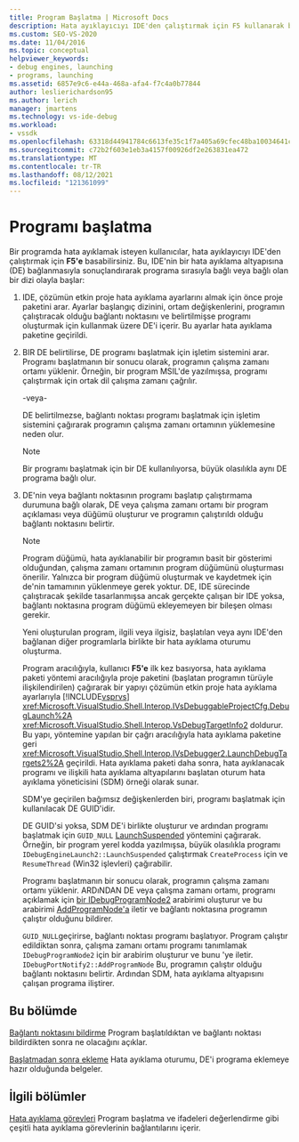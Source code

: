 ```yaml
---
title: Program Başlatma | Microsoft Docs
description: Hata ayıklayıcıyı IDE'den çalıştırmak için F5 kullanarak bir programda hata ayıklarken meydana gelen olay serisi hakkında bilgi edinmek.
ms.custom: SEO-VS-2020
ms.date: 11/04/2016
ms.topic: conceptual
helpviewer_keywords:
- debug engines, launching
- programs, launching
ms.assetid: 6857e9c6-e44a-468a-afa4-f7c4a0b77844
author: leslierichardson95
ms.author: lerich
manager: jmartens
ms.technology: vs-ide-debug
ms.workload:
- vssdk
ms.openlocfilehash: 63318d44941784c6613fe35c1f7a405a69cfec48ba10034641c1d2f3b3d2de2e
ms.sourcegitcommit: c72b2f603e1eb3a4157f00926df2e263831ea472
ms.translationtype: MT
ms.contentlocale: tr-TR
ms.lasthandoff: 08/12/2021
ms.locfileid: "121361099"
---
```

# <a name="launch-a-program"></a>Programı başlatma
Bir programda hata ayıklamak isteyen kullanıcılar, hata ayıklayıcıyı IDE'den çalıştırmak için **F5'e** basabilirsiniz. Bu, IDE'nin bir hata ayıklama altyapısına (DE) bağlanmasıyla sonuçlandırarak programa sırasıyla bağlı veya bağlı olan bir dizi olayla başlar:

1. IDE, çözümün etkin proje hata ayıklama ayarlarını almak için önce proje paketini arar. Ayarlar başlangıç dizinini, ortam değişkenlerini, programın çalıştıracak olduğu bağlantı noktasını ve belirtilmişse programı oluşturmak için kullanmak üzere DE'i içerir. Bu ayarlar hata ayıklama paketine geçirildi.

2. BIR DE belirtilirse, DE programı başlatmak için işletim sistemini arar. Programı başlatmanın bir sonucu olarak, programın çalışma zamanı ortamı yüklenir. Örneğin, bir program MSIL'de yazılmışsa, programı çalıştırmak için ortak dil çalışma zamanı çağrılır.

    -veya-

    DE belirtilmezse, bağlantı noktası programı başlatmak için işletim sistemini çağırarak programın çalışma zamanı ortamının yüklemesine neden olur.

   > [!NOTE]
   > Bir programı başlatmak için bir DE kullanılıyorsa, büyük olasılıkla aynı DE programa bağlı olur.

3. DE'nin veya bağlantı noktasının programı başlatıp çalıştırmama durumuna bağlı olarak, DE veya çalışma zamanı ortamı bir program açıklaması veya düğümü oluşturur ve programın çalıştırıldı olduğu bağlantı noktasını belirtir.

   > [!NOTE]
   > Program düğümü, hata ayıklanabilir bir programın basit bir gösterimi olduğundan, çalışma zamanı ortamının program düğümünü oluşturması önerilir. Yalnızca bir program düğümü oluşturmak ve kaydetmek için de'nin tamamının yüklenmeye gerek yoktur. DE, IDE sürecinde çalıştıracak şekilde tasarlanmışsa ancak gerçekte çalışan bir IDE yoksa, bağlantı noktasına program düğümü ekleyemeyen bir bileşen olması gerekir.

   Yeni oluşturulan program, ilgili veya ilgisiz, başlatılan veya aynı IDE'den bağlanan diğer programlarla birlikte bir hata ayıklama oturumu oluşturma.

   Program aracılığıyla, kullanıcı **F5'e** ilk kez basıyorsa, hata ayıklama paketi yöntemi aracılığıyla proje paketini (başlatan programın türüyle ilişkilendirilen) çağırarak bir yapıyı çözümün etkin proje hata ayıklama ayarlarıyla [!INCLUDE[vsprvs](../../code-quality/includes/vsprvs_md.md)] <xref:Microsoft.VisualStudio.Shell.Interop.IVsDebuggableProjectCfg.DebugLaunch%2A> <xref:Microsoft.VisualStudio.Shell.Interop.VsDebugTargetInfo2> doldurur. Bu yapı, yöntemine yapılan bir çağrı aracılığıyla hata ayıklama paketine geri <xref:Microsoft.VisualStudio.Shell.Interop.IVsDebugger2.LaunchDebugTargets2%2A> geçirildi. Hata ayıklama paketi daha sonra, hata ayıklanacak programı ve ilişkili hata ayıklama altyapılarını başlatan oturum hata ayıklama yöneticisini (SDM) örneği olarak sunar.

   SDM'ye geçirilen bağımsız değişkenlerden biri, programı başlatmak için kullanılacak DE GUID'idir.

   DE GUID'si yoksa, SDM DE'i birlikte oluşturur ve ardından programı başlatmak için `GUID_NULL` [LaunchSuspended](../../extensibility/debugger/reference/idebugenginelaunch2-launchsuspended.md) yöntemini çağırarak. Örneğin, bir program yerel kodda yazılmışsa, büyük olasılıkla programı `IDebugEngineLaunch2::LaunchSuspended` çalıştırmak `CreateProcess` için ve `ResumeThread` (Win32 işlevleri) çağırabilir.

   Programı başlatmanın bir sonucu olarak, programın çalışma zamanı ortamı yüklenir. ARDıNDAN DE veya çalışma zamanı ortamı, programı açıklamak için [bir IDebugProgramNode2](../../extensibility/debugger/reference/idebugprogramnode2.md) arabirimi oluşturur ve bu arabirimi [AddProgramNode'a](../../extensibility/debugger/reference/idebugportnotify2-addprogramnode.md) iletir ve bağlantı noktasına programın çalıştır olduğunu bildirer.

   `GUID_NULL`geçirirse, bağlantı noktası programı başlatıyor. Program çalıştır edildiktan sonra, çalışma zamanı ortamı programı tanımlamak `IDebugProgramNode2` için bir arabirim oluşturur ve bunu 'ye iletir. `IDebugPortNotify2::AddProgramNode` Bu, programın çalıştır olduğu bağlantı noktasını belirtir. Ardından SDM, hata ayıklama altyapısını çalışan programa iliştirer.

## <a name="in-this-section"></a>Bu bölümde
 [Bağlantı noktasını bildirme](../../extensibility/debugger/notifying-the-port.md) Program başlatıldıktan ve bağlantı noktası bildirdikten sonra ne olacağını açıklar.

 [Başlatmadan sonra ekleme](../../extensibility/debugger/attaching-after-a-launch.md) Hata ayıklama oturumu, DE'i programa eklemeye hazır olduğunda belgeler.

## <a name="related-sections"></a>İlgili bölümler
 [Hata ayıklama görevleri](../../extensibility/debugger/debugging-tasks.md) Program başlatma ve ifadeleri değerlendirme gibi çeşitli hata ayıklama görevlerinin bağlantılarını içerir.
